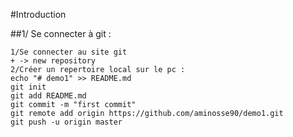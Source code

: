 
#Introduction


##1/ Se connecter à git :

~~~~
1/Se connecter au site git
+ -> new repository
2/Créer un repertoire local sur le pc :
echo "# demo1" >> README.md
git init
git add README.md
git commit -m "first commit"
git remote add origin https://github.com/aminosse90/demo1.git
git push -u origin master
~~~~